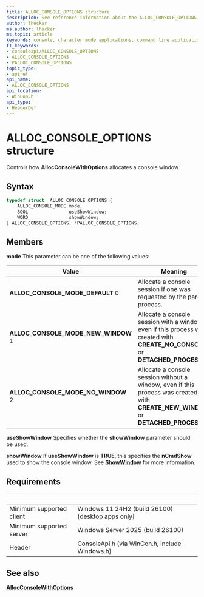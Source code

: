```yaml
---
title: ALLOC_CONSOLE_OPTIONS structure
description: See reference information about the ALLOC_CONSOLE_OPTIONS structure, which contains extended information about a console screen buffer.
author: lhecker
ms.author: lhecker
ms.topic: article
keywords: console, character mode applications, command line applications, terminal applications, console api
f1_keywords:
- consoleapi/ALLOC_CONSOLE_OPTIONS
- ALLOC_CONSOLE_OPTIONS
- PALLOC_CONSOLE_OPTIONS
topic_type:
- apiref
api_name:
- ALLOC_CONSOLE_OPTIONS
api_location:
- WinCon.h
api_type:
- HeaderDef
---
```


# ALLOC\_CONSOLE\_OPTIONS structure

Controls how **AllocConsoleWithOptions** allocates a console window.

## Syntax

```C
typedef struct _ALLOC_CONSOLE_OPTIONS {
    ALLOC_CONSOLE_MODE mode;
    BOOL               useShowWindow;
    WORD               showWindow;
} ALLOC_CONSOLE_OPTIONS, *PALLOC_CONSOLE_OPTIONS;
```

## Members

**mode**
This parameter can be one of the following values:

| Value | Meaning |
|-|-|
| **ALLOC\_CONSOLE\_MODE\_DEFAULT** 0 | Allocate a console session if one was requested by the parent process. |
| **ALLOC\_CONSOLE\_MODE\_NEW\_WINDOW** 1 | Allocate a console session with a window, even if this process was created with **CREATE\_NO\_CONSOLE** or **DETACHED\_PROCESS**. |
| **ALLOC\_CONSOLE\_MODE\_NO\_WINDOW** 2 | 	Allocate a console session without a window, even if this process was created with **CREATE\_NEW\_WINDOW** or **DETACHED\_PROCESS**. |

**useShowWindow**
Specifies whether the **showWindow** parameter should be used.

**showWindow**
If **useShowWindow** is **TRUE**, this specifies the **nCmdShow** used to show the console window.
See [**ShowWindow**](/windows/win32/api/winuser/nf-winuser-showwindow) for more information.

## Requirements

| &nbsp; | &nbsp; |
|-|-|
| Minimum supported client | Windows 11 24H2 (build 26100) \[desktop apps only\] |
| Minimum supported server | Windows Server 2025 (build 26100) |
| Header | ConsoleApi.h (via WinCon.h, include Windows.h) |

## See also

[**AllocConsoleWithOptions**](allocconsolewithoptions.md)

